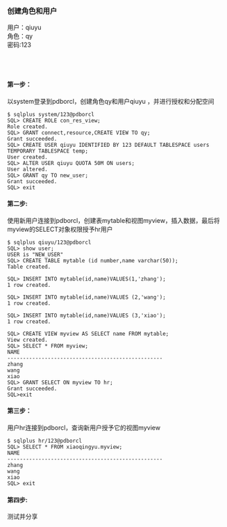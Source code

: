 ### 创建角色和用户
用户：qiuyu</br>
角色：qy</br>
密码:123</br></br></br></br>

#### 第一步：
以system登录到pdborcl，创建角色qy和用户qiuyu ，并进行授权和分配空间</br>
<pre><code>$ sqlplus system/123@pdborcl
SQL> CREATE ROLE con_res_view;
Role created.
SQL> GRANT connect,resource,CREATE VIEW TO qy;
Grant succeeded.
SQL> CREATE USER qiuyu IDENTIFIED BY 123 DEFAULT TABLESPACE users TEMPORARY TABLESPACE temp;
User created.
SQL> ALTER USER qiuyu QUOTA 50M ON users;
User altered.
SQL> GRANT qy TO new_user;
Grant succeeded.
SQL> exit</pre></code>




#### 第二步:
使用新用户连接到pdborcl，创建表mytable和视图myview，插入数据，最后将myview的SELECT对象权限授予hr用户</br>

<pre><code>$ sqlplus qiuyu/123@pdborcl
SQL> show user;
USER is "NEW_USER"
SQL> CREATE TABLE mytable (id number,name varchar(50));
Table created.</br>
SQL> INSERT INTO mytable(id,name)VALUES(1,'zhang');
1 row created.</br>
SQL> INSERT INTO mytable(id,name)VALUES (2,'wang');
1 row created.</br>
SQL> INSERT INTO mytable(id,name)VALUES (3,'xiao');
1 row created.</br>
SQL> CREATE VIEW myview AS SELECT name FROM mytable;
View created.
SQL> SELECT * FROM myview;
NAME
--------------------------------------------------
zhang
wang
xiao
SQL> GRANT SELECT ON myview TO hr;
Grant succeeded.
SQL>exit
</pre></code>
#### 第三步：
用户hr连接到pdborcl，查询新用户授予它的视图myview
<pre><code>$ sqlplus hr/123@pdborcl
SQL> SELECT * FROM xiaoqingyu.myview;
NAME
--------------------------------------------------
zhang
wang
xiao
SQL> exit</pre></code>

#### 第四步:
测试并分享




